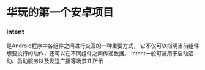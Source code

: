 # 华玩的第一个安卓项目


### Intent
是Android程序中各组件之间进行交互的一种重要方式，
它不仅可以指明当前组件想要执行的动作，还可以在不同组件之间传递数据。
Intent一般可被用于启动活动、启动服务以及发送广播等场景11
所示
